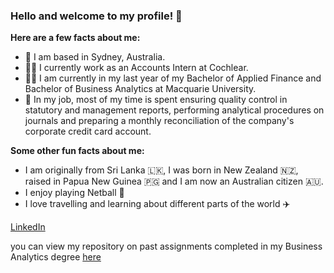 ### Hello and welcome to my profile! 👋 

**Here are a few facts about me:** 
- 📍 I am based in Sydney, Australia.
- 👩‍💼 I currently work as an Accounts Intern at Cochlear.  
- 👩‍🎓 I am currently in my last year of my Bachelor of Applied Finance and Bachelor of Business Analytics at Macquarie University. 
- 💛 In my job, most of my time is spent ensuring quality control in statutory and management reports, performing analytical procedures on journals and preparing a monthly reconciliation of the company's corporate credit card account. 

**Some other fun facts about me:**
- I am originally from Sri Lanka 🇱🇰, I was born in New Zealand 🇳🇿, raised in Papua New Guinea 🇵🇬 and I am now an Australian citizen 🇦🇺. 
- I enjoy playing Netball 🏀
- I love travelling and learning about different parts of the world ✈️   




[LinkedIn](https://www.linkedin.com/in/amrithajeyarathan/ "Amritha's LinkedIn")

you can view my repository on past assignments completed in my Business Analytics degree [here](https://github.com/amrithajeya/Business-Analytics-Assignments "Amritha's Business Analytics Repository") 



<!---
amrithajeya/amrithajeya is a ✨ special ✨ repository because its `README.md` (this file) appears on your GitHub profile.
You can click the Preview link to take a look at your changes.
--->
